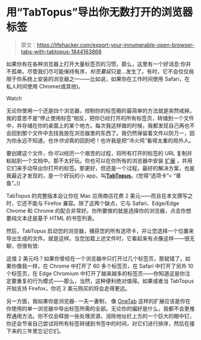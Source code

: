 # 用“TabTopus”导出你无数打开的浏览器标签

> 原文：<https://lifehacker.com/export-your-innumerable-open-browser-tabs-with-tabtopus-1844163868>

如果你有在各种浏览器上打开大量标签页的习惯，那么，这里有一个好消息:你并不孤单。尽管我们尽可能保持有序，*标签蔓延*只是...发生了。有时，它不会仅仅局限于你系统上安装的浏览器之一——比如说，如果你在工作时间使用 Safari，在私人时间使用 Chrome(或其他)。

Watch

无论你使用一个还是四个浏览器，控制你的标签瘾的最简单的方法就是突然戒掉。我的意思不是“停止使用标签”相反，把你已经打开的所有标签页，转储到一个文件中，并存储在你的桌面上的某个地方。每次我这样做的时候，我都发现自己再也不会回到那个文件中去找我放在浏览器里的东西了。我仍然保留着文件以防万一，因为你永远不知道。也许*你会*真的回到吧！也许我是把“冷火鸡”看得太重的局外人。

要创建这个文件，你*可以*经历一个艰苦的过程，将所有打开的标签的 URL 复制并粘贴到一个文档中。那不太好玩。你也可以在你所有的浏览器中安装 [扩展](https://lifehacker.com/organize-your-browser-tabs-with-onetab-but-back-them-u-1837740779) ，并用它们来手动导出你打开的标签。那更好，但还是一个过程。最好的解决方案，也是我最近才发现的，是一个好玩的小 app，叫[**TabTopus**](https://www.mariogt.com/tabtopus.html)。(觉得“选项卡”= “章鱼”。))

TabTopus 的完整版本会让你在 Mac 应用商店花费 2 美元——而且在本文撰写之时，它还不能与 Firefox 兼容。除了这两个缺点，它与 Safari、Edge/Edge Chrome 和 Chrome 的配合非常好。你所要做的就是选择你的浏览器，点击你想要纯文本还是基于 HTML 的书签列表。

然后，TabTopus 启动您的浏览器，捕获您的所有选项卡，并让您选择一个位置来导出生成的文件。就是这样。当您加载上述文件时，它看起来有点像这样——很无聊，但很有效:

这值 2 美元吗？如果你曾经在一个浏览器中只打开过几个标签页，那就错了。如果你像我一样，在 Chrome 中打开了 60 多个标签页，在 Safari 中打开了另外 10 个标签页，在 Edge Chromium 中打开了越来越多的标签页——你知道这是你注定要重复的行为模式——那么，当然，这种便利绝对值得。如果或者当 TabTopus 开始支持 Firefox，你花 2 美元购买的将会走得更远。

另一方面，我如果你是浏览器- 一夫一妻制， 像 [OneTab](https://www.one-tab.com/) 这样的扩展应该是你在你使用的单一浏览器中导出标签所需的全部。无论你的偏好是什么，我都不会更推荐通用方法。你不仅会释放一些处理资源，消除地址栏上方的一个巨大的眼中钉，你还会节省自己尝试将所有标签转储到书签中的时间，对它们进行排序，然后在接下来的三年里忘记它们。